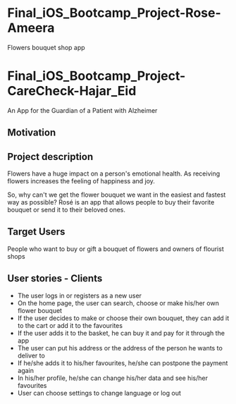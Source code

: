 # Final_iOS_Bootcamp_Project-Rose-Ameera
Flowers bouquet shop app

# Final_iOS_Bootcamp_Project-CareCheck-Hajar_Eid
An App for the Guardian of a Patient with Alzheimer

## Motivation



## Project description
Flowers have a huge impact on a person's emotional health. As receiving flowers increases the feeling of happiness and joy. 

So, why can't we get the flower bouquet we want in the easiest and fastest way as possible? Rosé is an app that allows people to buy their favorite bouquet or send it to their beloved ones.


## Target Users
People who want to buy or gift a bouquet of flowers and owners of flourist shops


## User stories - Clients
   - The user logs in or registers as a new user
   - On the home page, the user can search, choose or make his/her own flower bouquet
   - If the user decides to make or choose their own bouquet, they can add it to the cart or add it to the favourites
   - If the user adds it to the basket, he can buy it and pay for it through the app
   - The user can put his address or the address of the person he wants to deliver to
   - If he/she adds it to his/her favourites, he/she can postpone the payment again
   - In his/her profile, he/she can change his/her data and see his/her favourites
   - User can choose settings to change language or log out
